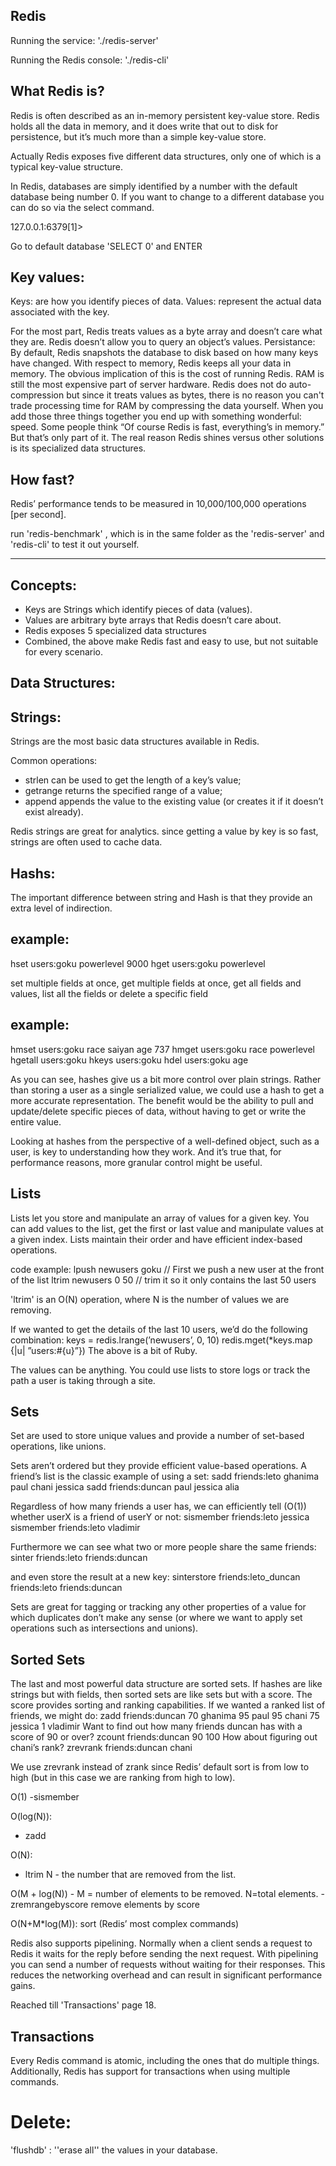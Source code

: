 Redis
------------------------------------------------------------------------------------------------------------------------

Running the service:  './redis-server'

Running the Redis console: './redis-cli'
    
What Redis is?
-------------------------------------------------------------------------------------------------------------------------
Redis is often described as an in-memory persistent key-value store. 
Redis holds all the data in memory, and it does write that out to disk for persistence, but it’s much more than a simple key-value store.


Actually Redis exposes five different data structures, only one of which is a typical key-value structure.

In Redis, databases are simply identified by a number with the default database being number 0. If you want to change to a different database you can do so via the select command.

127.0.0.1:6379[1]>
    
Go to default database 'SELECT 0' and ENTER
    
Key values:
-----------

Keys: are how you identify pieces of data.
Values: represent the actual data associated with the key.

For the most part, Redis treats values as a byte array and doesn’t care what they are.
Redis doesn’t allow you to query an object’s values.
Persistance: By default, Redis snapshots the database to disk based on how many keys have changed.
With respect to memory, Redis keeps all your data in memory. The obvious implication of this is the cost of running Redis. RAM is still the most expensive part of server hardware. Redis does not do auto-compression but since it treats values as bytes, there is no reason you can't trade processing time for RAM by compressing the data yourself. When you add those three things together you end up with something wonderful: speed. Some people think “Of course Redis is fast, everything’s in memory.” But that’s only part of it. The real reason Redis shines versus other solutions is its specialized data structures.

    
How fast? 
-----------------------
Redis’ performance tends to be measured in 10,000/100,000 operations [per second].
    
run 'redis-benchmark' , which is in the same folder as the 'redis-server' and 'redis-cli' to test it out yourself.

--------------------------
    
Concepts:
------------------------------------------------------------
 - Keys are Strings which identify pieces of data (values).
 - Values are arbitrary byte arrays that Redis doesn’t care about.
 - Redis exposes 5 specialized data structures
 - Combined, the above make Redis fast and easy to use, but not suitable for every scenario.

Data Structures:
-------------------------------------------------------------------------------------------
    
Strings:
--------------------------
Strings are the most basic data structures available in Redis.
    
Common operations:
- strlen <key> can be used to get the length of a key’s value; 
- getrange <key> <start> <end> returns the specified range of a value; 
- append <key> <value> appends the value to the existing value (or creates it if it doesn’t   exist already).
    
Redis strings are great for analytics.
since getting a value by key is so fast, strings are often used to cache
data.
    
Hashs:
--------------------------
The important difference between string and Hash is that they provide an extra level of indirection.

example:  
--------
hset users:goku powerlevel 9000
hget users:goku powerlevel
    
set multiple fields at once, get multiple fields at once, get all fields and values, list all the fields or delete a specific field

example:  
-------
hmset users:goku race saiyan age 737
hmget users:goku race powerlevel
hgetall users:goku
hkeys users:goku
hdel users:goku age
    
As you can see, hashes give us a bit more control over plain strings. Rather than storing a user as a single serialized value, we could use a hash to get a more accurate representation. The benefit would be the ability to pull and update/delete specific pieces of data, without having to get or write the entire value.

Looking at hashes from the perspective of a well-defined object, such as a user, is key to understanding how they work. And it’s true that, for performance reasons, more granular control might be useful.
    
Lists
--------------------------
Lists let you store and manipulate an array of values for a given key. You can add values to the list, get the first or last value and manipulate values at a given index. Lists maintain their order and have efficient index-based operations. 

    
code example:
lpush newusers goku   // First we push a new user at the front of the list
ltrim newusers 0 50   // trim it so it only contains the last 50 users
    
'ltrim' is an O(N) operation, where N is the number of values we are removing.

If we wanted to get the details of the last 10 users, we’d do the following combination:
keys = redis.lrange(’newusers’, 0, 10)
redis.mget(*keys.map {|u| ”users:#{u}”})
The above is a bit of Ruby.
    
The values can be anything. You could use lists to store logs or track the path a user is taking through a site.
    
Sets
--------------------------
Set are used to store unique values and provide a number of set-based operations, like unions.
    
Sets aren’t ordered but they provide efficient value-based operations. A friend’s list is the classic example of using a set:
    sadd friends:leto ghanima paul chani jessica
    sadd friends:duncan paul jessica alia

Regardless of how many friends a user has, we can efficiently tell (O(1)) whether userX is a friend of userY or not:
    sismember friends:leto jessica
    sismember friends:leto vladimir

Furthermore we can see what two or more people share the same friends:
    sinter friends:leto friends:duncan
    
and even store the result at a new key:
    sinterstore friends:leto_duncan friends:leto friends:duncan  

Sets are great for tagging or tracking any other properties of a value for which duplicates don’t make any sense (or where we want to apply set operations such as intersections and unions).
     
Sorted Sets
--------------------------
    
The last and most powerful data structure are sorted sets. 
If hashes are like strings but with fields, then sorted sets are like sets but with a score. The score provides sorting and ranking capabilities. If we wanted a ranked list of friends,
we might do:
    zadd friends:duncan 70 ghanima 95 paul 95 chani 75 jessica 1 vladimir
Want to find out how many friends duncan has with a score of 90 or over?
    zcount friends:duncan 90 100
How about figuring out chani’s rank?
    zrevrank friends:duncan chani    
 
        
We use zrevrank instead of zrank since Redis’ default sort is from low to high (but in this case we are ranking from high to low).
    
    

O(1)
-sismember

O(log(N)):       
- zadd 

O(N):
- ltrim   N - the number that are removed from the list.

O(M + log(N)) - M = number of elements to be removed.   N=total elements.
-zremrangebyscore remove elements by score

O(N+M*log(M)):
sort (Redis’ most complex commands)
    
 
    
Redis also supports pipelining. Normally when a client sends a request to Redis it waits for the reply before sending
the next request. With pipelining you can send a number of requests without waiting for their responses. This reduces
the networking overhead and can result in significant performance gains.
    
    
Reached till 'Transactions'  page 18.
    
Transactions
------------
Every Redis command is atomic, including the ones that do multiple things. 
Additionally, Redis has support for transactions when using multiple commands.
    


Delete:
=======
'flushdb' : ''erase all'' the values in your database.
    
 
    
